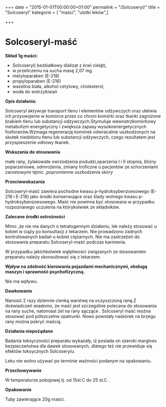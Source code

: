 +++
date = "2015-01-01T00:00:00+01:00"
permalink = "/Solcoseryl/"
title = "Solcoseryl"
kategorie = [ "maści", "ulotki leków",]

+++

Solcoseryl-maść
===============

**Skład 1g maści:**

-   Solcoseryl( bezbiałkowy dializat z krwi cieląt),
-   w przeliczeniu na sucha masę 2,07 mg
-   metyloparaben (E-218)
-   propyloparaben (E-216)
-   wazelina biała, alkohol cetylowy, cholesterol,
-   woda do wstrzykiwań

**Opis działania:**

Solcoseryl aktywuje transport tlenu i elementów odżywczych oraz ułatwia ich przyswojenie w komórce przez co chroni komórki oraz tkanki zagrożone brakiem tlenu lub substancji odżywczych.Stymuluje wewnatrzkomórkowy metabolizm energetyczny i zwiększa zapasy wysokoenergetycznych fosforanów.Wzmaga regenerację komórek odwracalnie uszkodzonych na skutek niedoboru tlenu lub substancji odżywczych, czego rezultatem jest przyspieszenie odnowy tkanek.

**Wskazania do stosowania**

małe rany, żylakowate owrzodzenia podudzi,oparzenia I i II stopnia, blizny poparzeniowe, odmrożenia, zmiany troficzne u pacjentów ze schorzeniami zarostowymi tętnic ,popromienne uszkodzenia skóry

**Przeciwwskazania**

Solcoseryl-maść zawiera pochodne kwasu p-hydroksybenzoesowego (E-216 i E-218) jako środki konserwujące oraz ślady wolnego kwasu p-hydroksybenzoesowego. Maść nie powinna być stosowana w przypadku rozpoznanego uczulenia na którykolwiek ze składników.

**Zalecane środki ostrożności**

Mimo ,że nie ma danych o tetratogennym działaniu, lek należy stosować u kobiet w ciąży po konsultacji z lekarzem. Nie prowadzono żadnych kontrolowanych badań u kobiet ciężarnych. Nie ma zastrzeżeń do stosowania preparatu Solcoseryl-maść podczas karmienia.

W przypadku jakichkolwiek wątpliwości związanych ze stosowaniem preparatu należy skonsultować się z lekarzem.

**Wpływ na zdolność kierowania pojazdami mechanicznymi, obsługę maszyn i sprawność psychofizyczną.**

Nie ma wpływu.

**Dawkowanie**

Nanosić 2 razy dziennie cienką warstwę na oczyszczoną ranę.Z doświadczeń wiadomo, że maść jest szczególnie polecana do stosowania na rany suche, natomiast żel na rany sączące . Solcoseryl maść można stosować pod półszczelne opatrunki. Nowo powstały naskórek na brzegu rany można pokryć maścią.

**Działania niepożądane**

Badania toksyczności preparatu wykazały, iż posiada on szeroki margines bezpieczeństwa dla dawek stosowanych, dlatego też nie przewiduje się efektów toksycznych Solcoserylu.

Leku nie wolno używać po terminie ważności podanym na opakowaniu.

**Przechowywanie**

W temperaturze pokojowej tj. od 15st.C do 25 st.C .

**Opakowanie**

Tuby zawierające 20g maści.
